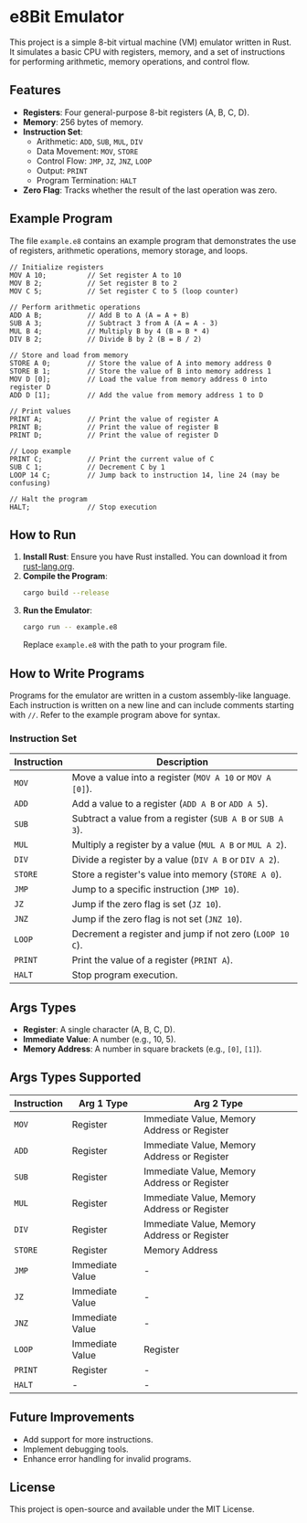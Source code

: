 # e8Bit Emulator

This project is a simple 8-bit virtual machine (VM) emulator written in Rust. It simulates a basic CPU with registers, memory, and a set of instructions for performing arithmetic, memory operations, and control flow.

## Features

- **Registers**: Four general-purpose 8-bit registers (A, B, C, D).
- **Memory**: 256 bytes of memory.
- **Instruction Set**:
  - Arithmetic: `ADD`, `SUB`, `MUL`, `DIV`
  - Data Movement: `MOV`, `STORE`
  - Control Flow: `JMP`, `JZ`, `JNZ`, `LOOP`
  - Output: `PRINT`
  - Program Termination: `HALT`
- **Zero Flag**: Tracks whether the result of the last operation was zero.

## Example Program

The file `example.e8` contains an example program that demonstrates the use of registers, arithmetic operations, memory storage, and loops.

```plaintext
// Initialize registers
MOV A 10;          // Set register A to 10
MOV B 2;           // Set register B to 2
MOV C 5;           // Set register C to 5 (loop counter)

// Perform arithmetic operations
ADD A B;           // Add B to A (A = A + B)
SUB A 3;           // Subtract 3 from A (A = A - 3)
MUL B 4;           // Multiply B by 4 (B = B * 4)
DIV B 2;           // Divide B by 2 (B = B / 2)

// Store and load from memory
STORE A 0;         // Store the value of A into memory address 0
STORE B 1;         // Store the value of B into memory address 1
MOV D [0];         // Load the value from memory address 0 into register D
ADD D [1];         // Add the value from memory address 1 to D

// Print values
PRINT A;           // Print the value of register A
PRINT B;           // Print the value of register B
PRINT D;           // Print the value of register D

// Loop example
PRINT C;           // Print the current value of C
SUB C 1;           // Decrement C by 1
LOOP 14 C;         // Jump back to instruction 14, line 24 (may be confusing)

// Halt the program
HALT;              // Stop execution
```

## How to Run

1. **Install Rust**: Ensure you have Rust installed. You can download it from [rust-lang.org](https://www.rust-lang.org/).
2. **Compile the Program**:
   ```bash
   cargo build --release
   ```
3. **Run the Emulator**:
   ```bash
   cargo run -- example.e8
   ```
   Replace `example.e8` with the path to your program file.

## How to Write Programs

Programs for the emulator are written in a custom assembly-like language. Each instruction is written on a new line and can include comments starting with `//`. Refer to the example program above for syntax.

### Instruction Set

| Instruction | Description                                                                 |
|-------------|-----------------------------------------------------------------------------|
| `MOV`       | Move a value into a register (`MOV A 10` or `MOV A [0]`).                  |
| `ADD`       | Add a value to a register (`ADD A B` or `ADD A 5`).                        |
| `SUB`       | Subtract a value from a register (`SUB A B` or `SUB A 3`).                 |
| `MUL`       | Multiply a register by a value (`MUL A B` or `MUL A 2`).                  |
| `DIV`       | Divide a register by a value (`DIV A B` or `DIV A 2`).                    |
| `STORE`     | Store a register's value into memory (`STORE A 0`).                        |
| `JMP`       | Jump to a specific instruction (`JMP 10`).                                |
| `JZ`        | Jump if the zero flag is set (`JZ 10`).                                   |
| `JNZ`       | Jump if the zero flag is not set (`JNZ 10`).                              |
| `LOOP`      | Decrement a register and jump if not zero (`LOOP 10 C`).                  |
| `PRINT`     | Print the value of a register (`PRINT A`).                                |
| `HALT`      | Stop program execution.                                                   |

## Args Types

- **Register**: A single character (A, B, C, D).
- **Immediate Value**: A number (e.g., 10, 5).
- **Memory Address**: A number in square brackets (e.g., `[0]`, `[1]`).

## Args Types Supported

| Instruction | Arg 1 Type | Arg 2 Type |
|-------------|------------|------------|
| `MOV`       | Register    | Immediate Value, Memory Address or Register |
| `ADD`       | Register    | Immediate Value, Memory Address or Register |
| `SUB`       | Register    | Immediate Value, Memory Address or Register |
| `MUL`       | Register    | Immediate Value, Memory Address or Register |
| `DIV`       | Register    | Immediate Value, Memory Address or Register |
| `STORE`     | Register    | Memory Address |
| `JMP`       | Immediate Value | -          |
| `JZ`        | Immediate Value | -          |
| `JNZ`       | Immediate Value | -          |
| `LOOP`      | Immediate Value | Register    |
| `PRINT`     | Register    | -          |
| `HALT`      | -          | -          |

## Future Improvements

- Add support for more instructions.
- Implement debugging tools.
- Enhance error handling for invalid programs.

## License

This project is open-source and available under the MIT License.
